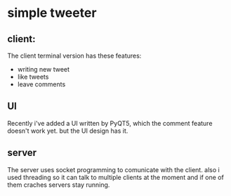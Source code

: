 # simple tweeter

## client:
The client terminal version has these features:
* writing new tweet 
* like tweets
* leave comments
## UI
Recently i've added a UI written by PyQT5, which the comment feature doesn't work yet. but the UI design has it.

## server
The server uses socket programming to comunicate with the client. also i used threading so it can talk to multiple clients at the moment and if one of them craches servers stay running.
